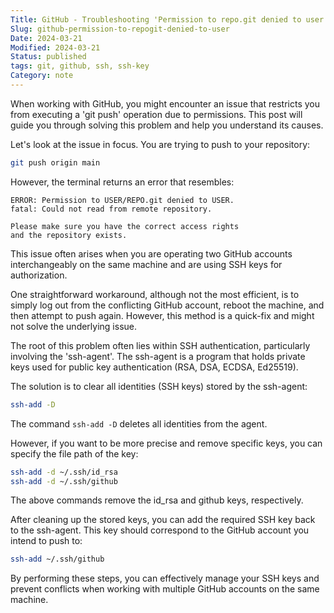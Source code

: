```yaml
---
Title: GitHub - Troubleshooting 'Permission to repo.git denied to user'
Slug: github-permission-to-repogit-denied-to-user
Date: 2024-03-21
Modified: 2024-03-21
Status: published
tags: git, github, ssh, ssh-key
Category: note
---
```


When working with GitHub, you might encounter an issue that restricts you from executing a 'git push' operation due to permissions. This post will guide you through solving this problem and help you understand its causes.

Let's look at the issue in focus. You are trying to push to your repository:

```sh
git push origin main
```

However, the terminal returns an error that resembles:

```
ERROR: Permission to USER/REPO.git denied to USER.
fatal: Could not read from remote repository.

Please make sure you have the correct access rights
and the repository exists.
```

This issue often arises when you are operating two GitHub accounts interchangeably on the same machine and are using SSH keys for authorization.

One straightforward workaround, although not the most efficient, is to simply log out from the conflicting GitHub account, reboot the machine, and then attempt to push again. However, this method is a quick-fix and might not solve the underlying issue.

The root of this problem often lies within SSH authentication, particularly involving the 'ssh-agent'. The ssh-agent is a program that holds private keys used for public key authentication (RSA, DSA, ECDSA, Ed25519).

The solution is to clear all identities (SSH keys) stored by the ssh-agent:

```sh
ssh-add -D
```

The command `ssh-add -D` deletes all identities from the agent.

However, if you want to be more precise and remove specific keys, you can specify the file path of the key:

```sh
ssh-add -d ~/.ssh/id_rsa
ssh-add -d ~/.ssh/github
```

The above commands remove the id_rsa and github keys, respectively.

After cleaning up the stored keys, you can add the required SSH key back to the ssh-agent. This key should correspond to the GitHub account you intend to push to:

```sh
ssh-add ~/.ssh/github
```

By performing these steps, you can effectively manage your SSH keys and prevent conflicts when working with multiple GitHub accounts on the same machine.
